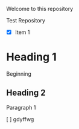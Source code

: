 Welcome to this repository

Test Repository

 - [x] Item 1
# Heading 1
Beginning

## Heading 2 
Paragraph 1

[ ] gdyffwg
